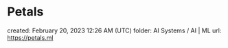 # Petals

created: February 20, 2023 12:26 AM (UTC)
folder: AI Systems / AI | ML
url: https://petals.ml